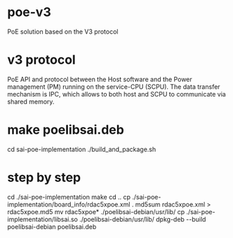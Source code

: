 # poe-v3
PoE solution based on the V3 protocol

# v3 protocol
PoE API and protocol between the Host software and the Power management (PM) running on the service-CPU (SCPU). The data transfer mechanism is IPC, which allows to both host and SCPU to communicate via shared memory.

# make poelibsai.deb
cd sai-poe-implementation
./build_and_package.sh

# step by step
cd ./sai-poe-implementation
make
cd ..
cp ./sai-poe-implementation/board_info/rdac5xpoe.xml .
md5sum rdac5xpoe.xml > rdac5xpoe.md5
mv rdac5xpoe* ./poelibsai-debian/usr/lib/
cp ./sai-poe-implementation/libsai.so ./poelibsai-debian/usr/lib/
dpkg-deb --build poelibsai-debian poelibsai.deb